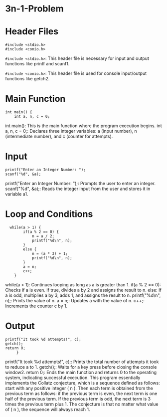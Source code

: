 # 3n-1-Problem

# Header Files
```
#include <stdio.h>
#include <conio.h>
```

`#include <stdio.h>`: This header file is necessary for input and output functions like printf and scanf1.

`#include <conio.h>`: This header file is used for console input/output functions like getch2.

# Main Function
```
int main() {
    int a, n, c = 0;
```
int main(): This is the main function where the program execution begins.
int a, n, c = 0;: Declares three integer variables: a (input number), n (intermediate number), and c (counter for attempts).

# Input
    printf("Enter an Integer Number: ");
    scanf("%d", &a);

printf("Enter an Integer Number: ");: Prompts the user to enter an integer.
scanf("%d", &a);: Reads the integer input from the user and stores it in variable a1.

# Loop and Conditions
  
```
  while(a > 1) {
        if(a % 2 == 0) {
            n = a / 2;
            printf("%d\n", n);
        }
        else {
            n = (a * 3) + 1;
            printf("%d\n", n);
        }
        a = n;
        c++;
    }
```
while(a > 1): Continues looping as long as a is greater than 1.
if(a % 2 == 0): Checks if a is even. If true, divides a by 2 and assigns the result to n.
else: If a is odd, multiplies a by 3, adds 1, and assigns the result to n.
printf("%d\n", n);: Prints the value of n.
a = n;: Updates a with the value of n.
c++;: Increments the counter c by 1.
# Output
    printf("It took %d attempts!", c);
    getch();
    return 0;                                                                                                                                                                                                                                                                  
         }

printf("It took %d attempts!", c);: Prints the total number of attempts it took to reduce a to 1.
getch();: Waits for a key press before closing the console window2.
return 0;: Ends the main function and returns 0 to the operating system, indicating successful execution.
This program essentially implements the Collatz conjecture, which is a sequence defined as follows: start with any positive integer ( n ). Then each term is obtained from the previous term as follows: if the previous term is even, the next term is one half of the previous term. If the previous term is odd, the next term is 3 times the previous term plus 1. The conjecture is that no matter what value of ( n ), the sequence will always reach 1.
